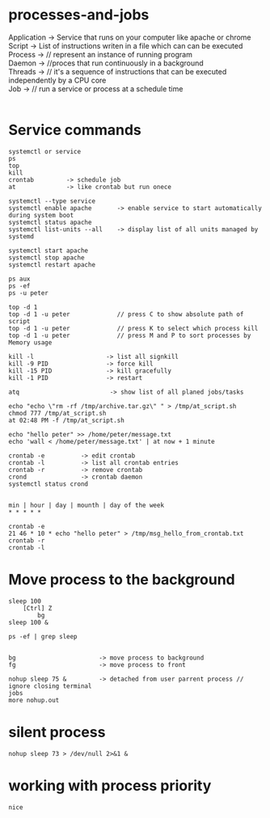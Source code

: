 # processes-and-jobs

Application -> Service that runs on your computer like apache or chrome<br>
Script      -> List of instructions writen in a file which can can be executed <br>
Process     -> // represent an instance of running program <br>
Daemon      -> //proces that run continuously in a background<br>
Threads     -> // it's a sequence of instructions that can be executed independently by a CPU core<br>
Job         -> // run a service or process at a schedule time<br>
<br>

# Service commands
```
systemctl or service
ps
top
kill
crontab         -> schedule job
at              -> like crontab but run onece
```
```
systemctl --type service
systemctl enable apache       -> enable service to start automatically during system boot
systemctl status apache
systemctl list-units --all    -> display list of all units managed by systemd

systemctl start apache
systemctl stop apache
systemctl restart apache
```
```
ps aux
ps -ef
ps -u peter
```
```
top -d 1
top -d 1 -u peter             // press C to show absolute path of script
top -d 1 -u peter             // press K to select which process kill
top -d 1 -u peter             // press M and P to sort processes by Memory usage
```
```
kill -l                    -> list all signkill
kill -9 PID                -> force kill
kill -15 PID               -> kill gracefully
kill -1 PID                -> restart
```
```
atq                         -> show list of all planed jobs/tasks

echo "echo \"rm -rf /tmp/archive.tar.gz\" " > /tmp/at_script.sh
chmod 777 /tmp/at_script.sh
at 02:48 PM -f /tmp/at_script.sh

echo "hello peter" >> /home/peter/message.txt
echo 'wall < /home/peter/message.txt' | at now + 1 minute
```
```
crontab -e          -> edit crontab
crontab -l          -> list all crontab entries
crontab -r          -> remove crontab
crond               -> crontab daemon
systemctl status crond


min | hour | day | mounth | day of the week
* * * * *

crontab -e
21 46 * 10 * echo "hello peter" > /tmp/msg_hello_from_crontab.txt
crontab -r
crontab -l
```
# Move process to the background
```
sleep 100
    [Ctrl] Z
        bg
sleep 100 &

ps -ef | grep sleep


bg                       -> move process to background 
fg                       -> move process to front 

nohup sleep 75 &         -> detached from user parrent process // ignore closing terminal
jobs
more nohup.out
```

# silent process
```
nohup sleep 73 > /dev/null 2>&1 &
```

# working with process priority 
```
nice
```




